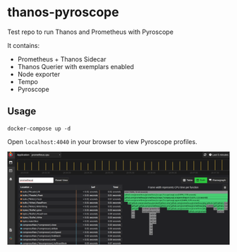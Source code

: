 # thanos-pyroscope
Test repo to run Thanos and Prometheus with Pyroscope

It contains:
- Prometheus + Thanos Sidecar
- Thanos Querier with exemplars enabled
- Node exporter
- Tempo
- Pyroscope


## Usage

```
docker-compose up -d
```

Open `localhost:4040` in your browser to view Pyroscope profiles.

![pyroscope](./pyroscope.png)
